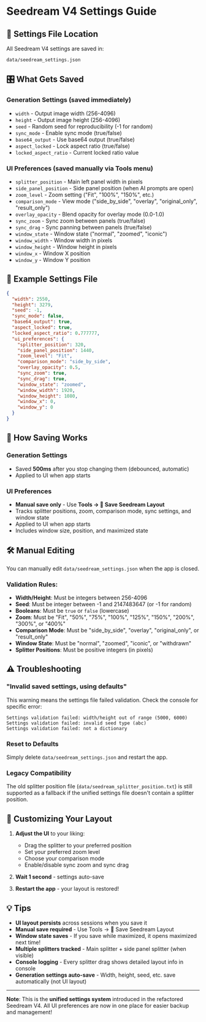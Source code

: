 # Seedream V4 Settings Guide

## 📁 Settings File Location

All Seedream V4 settings are saved in:
```
data/seedream_settings.json
```

## 🎛️ What Gets Saved

### Generation Settings (saved immediately)
- `width` - Output image width (256-4096)
- `height` - Output image height (256-4096)
- `seed` - Random seed for reproducibility (-1 for random)
- `sync_mode` - Enable sync mode (true/false)
- `base64_output` - Use base64 output (true/false)
- `aspect_locked` - Lock aspect ratio (true/false)
- `locked_aspect_ratio` - Current locked ratio value

### UI Preferences (saved manually via Tools menu)
- `splitter_position` - Main left panel width in pixels
- `side_panel_position` - Side panel position (when AI prompts are open)
- `zoom_level` - Zoom setting ("Fit", "100%", "150%", etc.)
- `comparison_mode` - View mode ("side_by_side", "overlay", "original_only", "result_only")
- `overlay_opacity` - Blend opacity for overlay mode (0.0-1.0)
- `sync_zoom` - Sync zoom between panels (true/false)
- `sync_drag` - Sync panning between panels (true/false)
- `window_state` - Window state ("normal", "zoomed", "iconic")
- `window_width` - Window width in pixels
- `window_height` - Window height in pixels
- `window_x` - Window X position
- `window_y` - Window Y position

## 📝 Example Settings File

```json
{
  "width": 2550,
  "height": 3279,
  "seed": -1,
  "sync_mode": false,
  "base64_output": true,
  "aspect_locked": true,
  "locked_aspect_ratio": 0.777777,
  "ui_preferences": {
    "splitter_position": 320,
    "side_panel_position": 1440,
    "zoom_level": "Fit",
    "comparison_mode": "side_by_side",
    "overlay_opacity": 0.5,
    "sync_zoom": true,
    "sync_drag": true,
    "window_state": "zoomed",
    "window_width": 1920,
    "window_height": 1080,
    "window_x": 0,
    "window_y": 0
  }
}
```

## 🔄 How Saving Works

### Generation Settings
- Saved **500ms** after you stop changing them (debounced, automatic)
- Applied to UI when app starts

### UI Preferences
- **Manual save only** - Use **Tools → 💾 Save Seedream Layout**
- Tracks splitter positions, zoom, comparison mode, sync settings, and window state
- Applied to UI when app starts
- Includes window size, position, and maximized state

## 🛠️ Manual Editing

You can manually edit `data/seedream_settings.json` when the app is closed.

### Validation Rules:
- **Width/Height**: Must be integers between 256-4096
- **Seed**: Must be integer between -1 and 2147483647 (or -1 for random)
- **Booleans**: Must be `true` or `false` (lowercase)
- **Zoom**: Must be "Fit", "50%", "75%", "100%", "125%", "150%", "200%", "300%", or "400%"
- **Comparison Mode**: Must be "side_by_side", "overlay", "original_only", or "result_only"
- **Window State**: Must be "normal", "zoomed", "iconic", or "withdrawn"
- **Splitter Positions**: Must be positive integers (in pixels)

## ⚠️ Troubleshooting

### "Invalid saved settings, using defaults"

This warning means the settings file failed validation. Check the console for specific error:

```
Settings validation failed: width/height out of range (5000, 6000)
Settings validation failed: invalid seed type (abc)
Settings validation failed: not a dictionary
```

### Reset to Defaults

Simply delete `data/seedream_settings.json` and restart the app.

### Legacy Compatibility

The old splitter position file (`data/seedream_splitter_position.txt`) is still supported as a fallback if the unified settings file doesn't contain a splitter position.

## 🎨 Customizing Your Layout

1. **Adjust the UI** to your liking:
   - Drag the splitter to your preferred position
   - Set your preferred zoom level
   - Choose your comparison mode
   - Enable/disable sync zoom and sync drag

2. **Wait 1 second** - settings auto-save

3. **Restart the app** - your layout is restored!

## 💡 Tips

- **UI layout persists** across sessions when you save it
- **Manual save required** - Use Tools → 💾 Save Seedream Layout
- **Window state saves** - If you save while maximized, it opens maximized next time!
- **Multiple splitters tracked** - Main splitter + side panel splitter (when visible)
- **Console logging** - Every splitter drag shows detailed layout info in console
- **Generation settings auto-save** - Width, height, seed, etc. save automatically (not UI layout)

---

**Note**: This is the **unified settings system** introduced in the refactored Seedream V4. All UI preferences are now in one place for easier backup and management!

